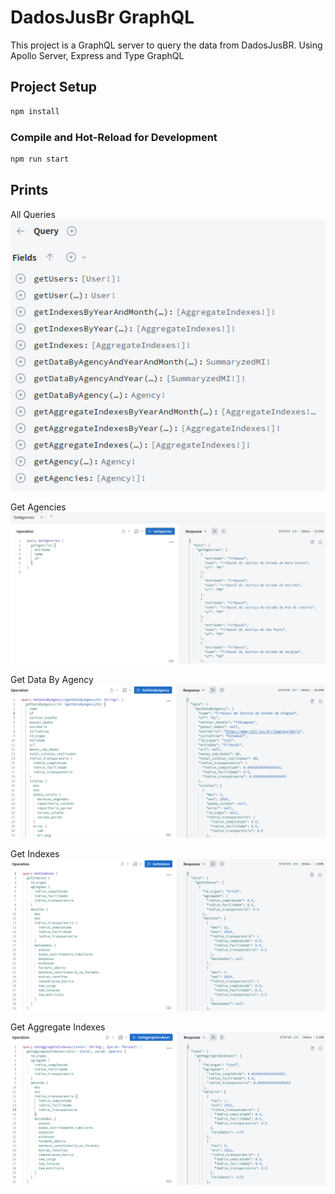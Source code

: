 # DadosJusBr GraphQL

This project is a GraphQL server to query the data from DadosJusBR. Using Apollo Server, Express and Type GraphQL

## Project Setup

```sh
npm install
```

### Compile and Hot-Reload for Development

```sh
npm run start
```

## Prints

All Queries  
![All Queries](./images/allQueries.png?raw=true "All Queries")

Get Agencies
![Get Agencies](./images/getAgencies.jpeg?raw=true "Get Agencies")

Get Data By Agency
![Get Data By Agency](./images/GetDatabyAgency.png?raw=true "Get Data By Agency")

Get Indexes
![Get Indexes](./images/getIndexes.png?raw=true "Get Indexes")

Get Aggregate Indexes
![Get Aggregate Indexes](./images/getAggregateIndexes.png?raw=true "Get Aggregate Indexes")